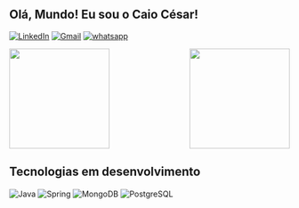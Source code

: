 ## Olá, Mundo! Eu sou o Caio César!

[![LinkedIn](https://img.shields.io/badge/LinkedIn-0077B5?style=for-the-badge&logo=linkedin&logoColor=white)](https://www.linkedin.com/in/caiocesarss/)
[![Gmail](https://img.shields.io/badge/Gmail-D14836?style=for-the-badge&logo=gmail&logoColor=white)](mailto:caiogalaxy00@gmail.com?subject=&body=)
[![whatsapp](https://img.shields.io/badge/WhatsApp-25D366?style=for-the-badge&logo=whatsapp&logoColor=white)](https://wa.me/19933005910)

<div>
  <img  height="180em" src="https://github-readme-stats.vercel.app/api?username=caiocssilva&show_icons=true&theme=blue-green&include_all_commits=true&count_private=true"/>
  <img align="right" height="180em" src="https://github-readme-stats.vercel.app/api/top-langs/?username=caiocssilva&layout=compact&langs_count=16&theme=blue-green"/>
</div>


<h2>Tecnologias em desenvolvimento</h2>
  <div style="display: inline_block">
    <img align="center" alt="Java" src="https://img.shields.io/badge/Java-ED8B00?style=for-the-badge&logo=openjdk&logoColor=white" />  
    <img align="center" alt="Spring" src="https://img.shields.io/badge/Spring-6DB33F?style=for-the-badge&logo=spring&logoColor=white" /> 
    <img align="center" alt="MongoDB" src="https://img.shields.io/badge/MongoDB-4EA94B?style=for-the-badge&logo=mongodb&logoColor=white" /> 
    <img align="center" alt="PostgreSQL" src="https://img.shields.io/badge/PostgreSQL-316192?style=for-the-badge&logo=postgresql&logoColor=white" /> 
</div>
